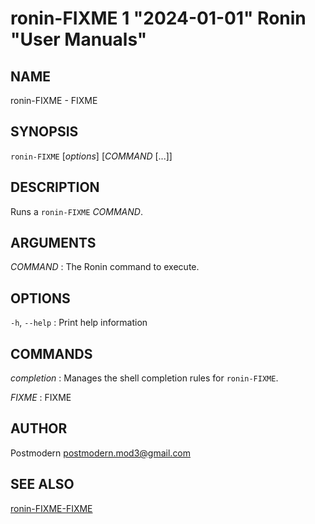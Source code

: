 # ronin-FIXME 1 "2024-01-01" Ronin "User Manuals"

## NAME

ronin-FIXME - FIXME

## SYNOPSIS

`ronin-FIXME` [*options*] [*COMMAND* [...]]

## DESCRIPTION

Runs a `ronin-FIXME` *COMMAND*.

## ARGUMENTS

*COMMAND*
: The Ronin command to execute.

## OPTIONS

`-h`, `--help`
: Print help information

## COMMANDS

*completion*
: Manages the shell completion rules for `ronin-FIXME`.

*FIXME*
: FIXME

## AUTHOR

Postmodern <postmodern.mod3@gmail.com>

## SEE ALSO

[ronin-FIXME-FIXME](ronin-FIXME-FIXME.1.md)

